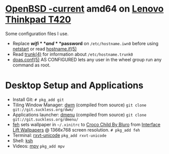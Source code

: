 # [OpenBSD -current](https://www.openbsd.org/faq/current.html) amd64 on [Lenovo Thinkpad T420](http://shop.lenovo.com/us/en/laptops/thinkpad/t-series/t420s/)

Some configuration files I use.

* Replace **$wifi** and **$password** on `/etc/hostname.iwn0` before using [netstart](http://man.openbsd.org/netstart) or read [hostname.if(5)](http://man.openbsd.org/hostname.if)
* Read [trunk(4)](http://man.openbsd.org/trunk) for information about `/etc/hostname.trunk0`
* [doas.conf(5)](http://man.openbsd.org/doas.conf) AS CONFIGURED lets any user in the wheel group run any command as root.

# Desktop Setup and Applications
* Install Git: ```# pkg_add git```
* Tiling Window Manager: [dwm](http://dwm.suckless.org/) (compiled from source) ```git clone git://git.suckless.org/dwm/```
* Applications launcher: [dmenu](http://tools.suckless.org/dmenu/) (compiled from source) ```git clone git://git.suckless.org/dmenu/```
* [feh](https://feh.finalrewind.org/) sets wallpaper in `~/.xinitrc` to [Croco Child By Bluro](https://interfacelift.com/wallpaper/details/3922/croco_child.html) from [Interface Lift Wallpapers](https://interfacelift.com/wallpaper/downloads/date/any/) @ 1366x768 screen resolution.
```# pkg_add feh```
* Terminal: [rxvt-unicode](http://software.schmorp.de/pkg/rxvt-unicode.html)
```pkg_add rxvt-unicode```
* Shell: [ksh](http://man.openbsd.org/ksh)
* Videos: [mpv](https://mpv.io/)
  ```pkg_add mpv```
